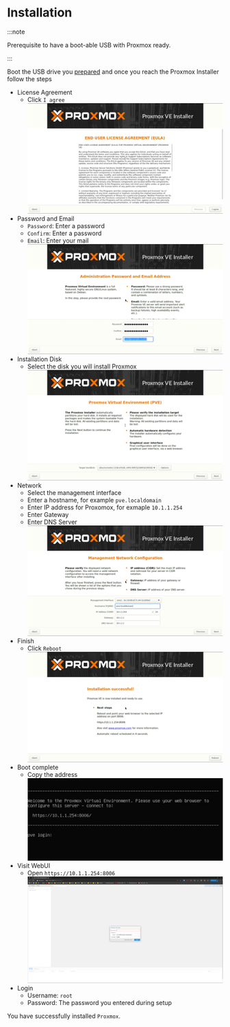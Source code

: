 # Installation

:::note

Prerequisite to have a boot-able USB with Proxmox ready.

:::

Boot the USB drive you [prepared](1-prepare.md) and once you reach the Proxmox Installer follow the steps

- License Agreement
  - Click `I agree`
    ![step1](img/proxmox-install-step1.png)
- Password and Email
  - `Password`: Enter a password
  - `Confirm`: Enter a password
  - `Email`: Enter your mail
    ![step2](img/proxmox-install-step2.png)
- Installation Disk
  - Select the disk you will install Proxmox
    ![step3](img/proxmox-install-step3.png)
- Network
  - Select the management interface
  - Enter a hostname, for example `pve.localdomain`
  - Enter IP address for Proxomox, for exmaple `10.1.1.254`
  - Enter Gateway
  - Enter DNS Server
    ![step4](img/proxmox-install-step4.png)
- Finish
  - Click `Reboot`
    ![step5](img/proxmox-install-step5.png)
- Boot complete
  - Copy the address
    ![step6](img/proxmox-install-step6.png)
- Visit WebUI
  - Open `https://10.1.1.254:8006`
    ![step7](img/proxmox-install-step7.png)
- Login
  - Username: `root`
  - Password: The password you entered during setup

You have successfully installed `Proxmox`.
